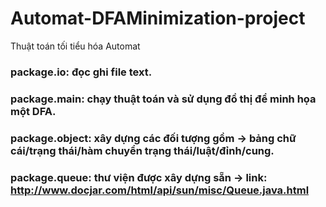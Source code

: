 # Automat-DFAMinimization-project 
Thuật toán tối tiểu hóa Automat 
### package.io: đọc ghi file text.
### package.main: chạy thuật toán và sử dụng đồ thị để minh họa một DFA.
### package.object: xây dựng các đối tượng gồm -> bảng chữ cái/trạng thái/hàm chuyển trạng thái/luật/đỉnh/cung.
### package.queue: thư viện được xây dựng sẵn -> link: http://www.docjar.com/html/api/sun/misc/Queue.java.html
